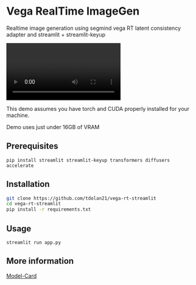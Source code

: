 # Vega RealTime ImageGen

Realtime image generation using segmind vega RT latent consistency adapter and streamlit + streamlit-keyup

![segmind_demo](assets/demo.mp4)

This demo assumes you have torch and CUDA properly installed for your machine.

Demo uses just under 16GB of VRAM

## Prerequisites

```
pip install streamlit streamlit-keyup transformers diffusers accelerate
```

## Installation

```bash
git clone https://github.com/tdolan21/vega-rt-streamlit
cd vega-rt-streamlit
pip install -r requirements.txt
```

## Usage

```
streamlit run app.py
```
## More information 

[Model-Card](https://huggingface.co/segmind/Segmind-VegaRT)